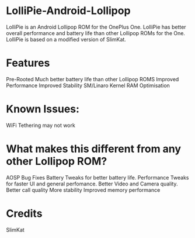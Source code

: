LolliPie-Android-Lollipop
=========================

LolliPie is an Android Lollipop ROM for the OnePlus One. LolliPie has better overall performance and battery life than other Lollipop ROMs for the One.
LolliPie is based on a modified version of SlimKat.

Features
=========
Pre-Rooted
Much better battery life than other Lollipop ROMS 
Improved Performance 
Improved Stability 
SM/Linaro Kernel 
RAM Optimisation 

Known Issues:
=============
WiFi Tethering may not work 

What makes this different from any other Lollipop ROM?
======================================================
AOSP Bug Fixes 
Battery Tweaks for better battery life. 
Performance Tweaks for faster UI and general perfomance. 
Better Video and Camera quality. 
Better call quality
More stability
Improved memory performance

Credits
=======
SlimKat

